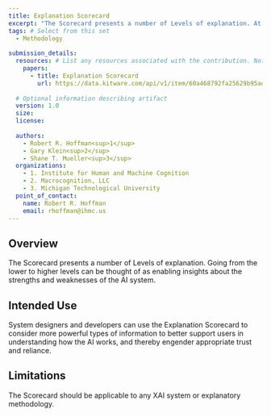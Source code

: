 ```yaml
---
title: Explanation Scorecard
excerpt: "The Scorecard presents a number of Levels of explanation. At the lower levels are explanations in the terms of the cues or features of individual instances. At the higher levels are explanations that answer more general questions about how the AI works. Going from the lower to higher levels can be thought of as enabling insights about the strengths and weaknesses of the AI system."
tags: # Select from this set
  - Methodology
   
submission_details:
  resources: # List any resources associated with the contribution. Not all sections are required
    papers:
      - title: Explanation Scorecard
        url: https://data.kitware.com/api/v1/item/60a468792fa25629b95ad3bb/download?contentDisposition=inline
   
  # Optional information describing artifact
  version: 1.0
  size:
  license:
   
  authors:
    - Robert R. Hoffman<sup>1</sup>
    - Gary Klein<sup>2</sup>
    - Shane T. Mueller<sup>3</sup>
  organizations:
    - 1. Institute for Human and Machine Cognition
    - 2. Macrocognition, LLC
    - 3. Michigan Technological University
  point_of_contact:
    name: Robert R. Hoffman
    email: rhoffman@ihmc.us
---
```

   
## Overview
The Scorecard presents a number of Levels of explanation. Going from the lower to higher levels can be thought of as enabling insights about the strengths and weaknesses of the AI system.

## Intended Use
System designers and developers can use the Explanation Scorecard to consider more powerful types of information to better support users in understanding how the AI works, and thereby engender appropriate trust and reliance.

## Limitations
The Scorecard should be applicable to any XAI system or explanatory methodology.
